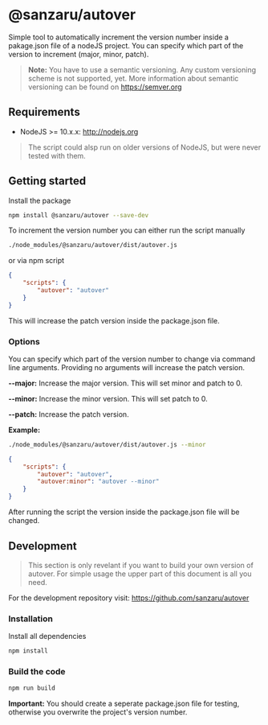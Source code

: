 # @sanzaru/autover
Simple tool to automatically increment the version number inside a pakage.json file of a nodeJS project. You can specify which part of the version to increment (major, minor, patch).

> **Note:** You have to use a semantic versioning. Any custom versioning scheme is not supported, yet. More information about semantic versioning can be found on https://semver.org

## Requirements
* NodeJS >= 10.x.x: http://nodejs.org

> The script could alsp run on older versions of NodeJS, but were never tested with them.

## Getting started
Install the package
```sh
npm install @sanzaru/autover --save-dev
```

To increment the version number you can either run the script manually

```sh
./node_modules/@sanzaru/autover/dist/autover.js
```

or via npm script
```json
{
    "scripts": {
        "autover": "autover"
    }
}
```

This will increase the patch version inside the package.json file.

### Options
You can specify which part of the version number to change via command line arguments. Providing no arguments will increase the patch version.

**--major:** Increase the major version. This will set minor and patch to 0.

**--minor:** Increase the minor version. This will set patch to 0.

**--patch:** Increase the patch version.

**Example:**
```sh
./node_modules/@sanzaru/autover/dist/autover.js --minor
```

```json
{
    "scripts": {
        "autover": "autover",
        "autover:minor": "autover --minor"
    }
}
```

After running the script the version inside the package.json file will be changed.

## Development
> This section is only revelant if you want to build your own version of autover. For simple usage the upper part of this document is all you need.

For the development repository visit: https://github.com/sanzaru/autover

### Installation
Install all dependencies
```sh
npm install
```

### Build the code
```sh
npm run build
```

**Important:** You should create a seperate package.json file for testing, otherwise you overwrite the project's version number.